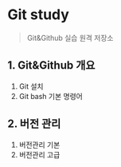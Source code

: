 # Git study
> Git&Github 실습 원격 저장소

## 1. Git&Github 개요
1. Git 설치
2. Git bash 기본 명령어

## 2. 버전 관리
1. 버전관리 기본
2. 버전관리 고급

